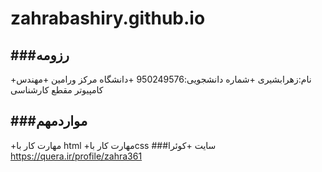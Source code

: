 # zahrabashiry.github.io
###رزومه
---
+نام:زهرابشیری
+شماره دانشجویی:950249576
+دانشگاه مرکز ورامین
+مهندس کامپیوتر مقطع کارشناسی

###مواردمهم
---
+مهارت کار با html
+مهارت کار باcss
###سایت
+کوئرا https://quera.ir/profile/zahra361
